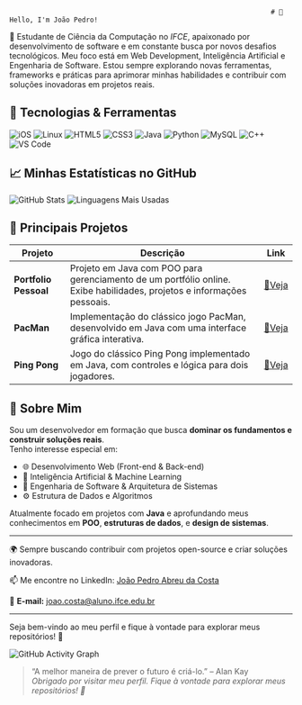                                                                      # 👋 Hello, I'm João Pedro!

🚀 Estudante de Ciência da Computação no *IFCE*, apaixonado por desenvolvimento de software e em constante busca por novos desafios tecnológicos. Meu foco está em Web Development, Inteligência Artificial e Engenharia de Software. Estou sempre explorando novas ferramentas, frameworks e práticas para aprimorar minhas habilidades e contribuir com soluções inovadoras em projetos reais.



## 🔧 Tecnologias & Ferramentas

![iOS](https://img.shields.io/badge/iOS-000000?style=for-the-badge&logo=ios&logoColor=white)
![Linux](https://img.shields.io/badge/Linux-FCC624?style=for-the-badge&logo=linux&logoColor=black)
![HTML5](https://img.shields.io/badge/html5-%23E34F26.svg?style=for-the-badge&logo=html5&logoColor=white)
![CSS3](https://img.shields.io/badge/css3-%231572B6.svg?style=for-the-badge&logo=css3&logoColor=white)
![Java](https://img.shields.io/badge/java-%23ED8B00.svg?style=for-the-badge&logo=openjdk&logoColor=white)
![Python](https://img.shields.io/badge/python-3670A0?style=for-the-badge&logo=python&logoColor=ffdd54)
![MySQL](https://img.shields.io/badge/mysql-4479A1.svg?style=for-the-badge&logo=mysql&logoColor=white)
![C++](https://img.shields.io/badge/c++-%2300599C.svg?style=for-the-badge&logo=c%2B%2B&logoColor=white)
![VS Code](https://img.shields.io/badge/VS_Code-007ACC?style=for-the-badge&logo=visual-studio-code&logoColor=white)

## 📈 Minhas Estatísticas no GitHub

![GitHub Stats](https://github-readme-stats.vercel.app/api?username=ByJoao1&show_icons=true&theme=radical)
![Linguagens Mais Usadas](https://github-readme-stats.vercel.app/api/top-langs/?username=ByJoao1&layout=compact&theme=radical)

## 💼 Principais Projetos

| Projeto               | Descrição                                                                                                              | Link                                                           |
| --------------------- | ---------------------------------------------------------------------------------------------------------------------- | -------------------------------------------------------------- |
| **Portfolio Pessoal** | Projeto em Java com POO para gerenciamento de um portfólio online. Exibe habilidades, projetos e informações pessoais. | [🔗Veja ](https://byjoao1.github.io/Portfolio_Pessoal/) |
| **PacMan**            | Implementação do clássico jogo PacMan, desenvolvido em Java com uma interface gráfica interativa.                      | [🔗Veja ](https://byjoao1.github.io/PacMan/)            |
| **Ping Pong**         | Jogo do clássico Ping Pong implementado em Java, com controles e lógica para dois jogadores.                           | [🔗Veja ](https://byjoao1.github.io/PingPong/)          |



## 🚀 Sobre Mim

Sou um desenvolvedor em formação que busca **dominar os fundamentos e construir soluções reais**.  
Tenho interesse especial em:

- 🌐 Desenvolvimento Web (Front-end & Back-end)
- 🧠 Inteligência Artificial & Machine Learning
- 🧱 Engenharia de Software & Arquitetura de Sistemas
- ⚙️ Estrutura de Dados e Algoritmos

Atualmente focado em projetos com **Java** e aprofundando meus conhecimentos em **POO**, **estruturas de dados**, e **design de sistemas**.

---

🌍 Sempre buscando contribuir com projetos open-source e criar soluções inovadoras.

📫 Me encontre no LinkedIn: [João Pedro Abreu da Costa](https://www.linkedin.com/in/jo%C3%A3o-pedro-abreu-da-costa-398616286) 

📩 **E-mail:** joao.costa@aluno.ifce.edu.br 

---

Seja bem-vindo ao meu perfil e fique à vontade para explorar meus repositórios! 🚀





![GitHub Activity Graph](https://github-readme-activity-graph.vercel.app/graph?username=ByJoao1&theme=xcode)


> “A melhor maneira de prever o futuro é criá-lo.” – Alan Kay  
> *Obrigado por visitar meu perfil. Fique à vontade para explorar meus repositórios! 🚀*
